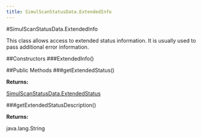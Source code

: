```yaml
---
title: SimulScanStatusData.ExtendedInfo
---
```

#SimulScanStatusData.ExtendedInfo

This class allows access to extended status information. It is usually used to pass additional error information.


##Constructors
###ExtendedInfo()


##Public Methods
###getExtendedStatus()

**Returns:**

[SimulScanStatusData.ExtendedStatus](SimulScanStatusData#SimulScanStatusData.ExtendedStatus)


###getExtendedStatusDescription()

**Returns:**

java.lang.String
